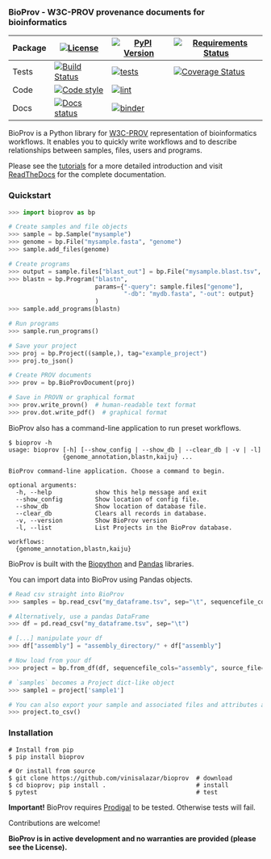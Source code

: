### BioProv - W3C-PROV provenance documents for bioinformatics


Package | [![License](https://img.shields.io/github/license/vinisalazar/bioprov)](https://img.shields.io/github/license/vinisalazar/bioprov) | [![PyPI Version](https://img.shields.io/pypi/v/bioprov)](https://pypi.org/project/bioprov/) | [![Requirements Status](https://requires.io/github/vinisalazar/BioProv/requirements.svg?branch=master)](https://requires.io/github/vinisalazar/BioProv/requirements/?branch=master)
---------------|--|--|--
Tests | [![Build Status](https://travis-ci.org/vinisalazar/BioProv.svg?branch=master)](https://travis-ci.org/vinisalazar/BioProv) |  [![tests](https://github.com/vinisalazar/bioprov/workflows/tests/badge.svg?branch=master)](https://github.com/vinisalazar/bioprov/actions?query=workflow%3Atests) | [![Coverage Status](https://coveralls.io/repos/github/vinisalazar/BioProv/badge.svg?branch=master&service=github)](https://coveralls.io/github/vinisalazar/BioProv?branch=master&service=github)
Code | [![Code style](https://img.shields.io/badge/code%20style-black-000000.svg)](https://github.com/psf/black) | [![lint](https://github.com/vinisalazar/BioProv/workflows/lint/badge.svg?branch=master)](https://github.com/vinisalazar/BioProv/actions?query=workflow%3Alint)
Docs | [![Docs status](https://readthedocs.org/projects/bioprov/badge/?version=latest)](https://bioprov.readthedocs.io/en/latest/?badge=latest) | [![binder](https://mybinder.org/badge_logo.svg)](https://mybinder.org/v2/gh/vinisalazar/bioprov/master?filepath=docs%2Ftutorials%2F)


BioProv is a Python library for [W3C-PROV](https://www.w3.org/TR/prov-overview/) representation of bioinformatics workflows.
 It enables you to quickly write workflows and to describe relationships between samples, files, users and programs.

Please see the [tutorials](./docs/tutorials/introduction.ipynb) for a more detailed introduction and
 visit [ReadTheDocs](https://bioprov.readthedocs.io/) for the complete documentation.

### Quickstart

```py
>>> import bioprov as bp

# Create samples and file objects
>>> sample = bp.Sample("mysample")
>>> genome = bp.File("mysample.fasta", "genome")
>>> sample.add_files(genome)

# Create programs
>>> output = sample.files["blast_out"] = bp.File("mysample.blast.tsv", "blast_out")
>>> blastn = bp.Program("blastn",
                        params={"-query": sample.files["genome"],
                                "-db": "mydb.fasta", "-out": output}
                        )
>>> sample.add_programs(blastn)

# Run programs
>>> sample.run_programs()

# Save your project
>>> proj = bp.Project((sample,), tag="example_project")
>>> proj.to_json()

# Create PROV documents
>>> prov = bp.BioProvDocument(proj)

# Save in PROVN or graphical format
>>> prov.write_provn()  # human-readable text format
>>> prov.dot.write_pdf()  # graphical format
```

BioProv also has a command-line application to run preset workflows.

```
$ bioprov -h
usage: bioprov [-h] [--show_config | --show_db | --clear_db | -v | -l]
               {genome_annotation,blastn,kaiju} ...

BioProv command-line application. Choose a command to begin.

optional arguments:
  -h, --help            show this help message and exit
  --show_config         Show location of config file.
  --show_db             Show location of database file.
  --clear_db            Clears all records in database.
  -v, --version         Show BioProv version
  -l, --list            List Projects in the BioProv database.

workflows:
  {genome_annotation,blastn,kaiju}

```

BioProv is built with the [Biopython](https://biopython.org/) and [Pandas](http://pandas.pydata.org/) libraries.

You can import data into BioProv using Pandas objects.

```py
# Read csv straight into BioProv
>>> samples = bp.read_csv("my_dataframe.tsv", sep="\t", sequencefile_cols="assembly")

# Alternatively, use a pandas DataFrame
>>> df = pd.read_csv("my_dataframe.tsv", sep="\t")

# [...] manipulate your df
>>> df["assembly"] = "assembly_directory/" + df["assembly"]

# Now load from your df
>>> project = bp.from_df(df, sequencefile_cols="assembly", source_file="my_dataframe.tsv")

# `samples` becomes a Project dict-like object
>>> sample1 = project['sample1']

# You can also export your sample and associated files and attributes as a dataframe
>>> project.to_csv()
```

### Installation

```
# Install from pip
$ pip install bioprov

# Or install from source
$ git clone https://github.com/vinisalazar/bioprov  # download
$ cd bioprov; pip install .                         # install
$ pytest                                            # test
```

**Important!** BioProv requires [Prodigal](https://github.com/hyattpd/Prodigal) to be tested. Otherwise tests will fail.

Contributions are welcome!

**BioProv is in active development and no warranties are provided (please see the License).**
